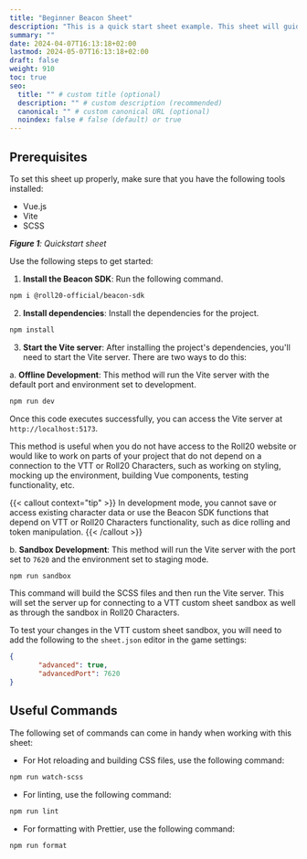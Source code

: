 ```yaml
---
title: "Beginner Beacon Sheet"
description: "This is a quick start sheet example. This sheet will guide you through getting started with the Beacon Sheet."
summary: ""
date: 2024-04-07T16:13:18+02:00
lastmod: 2024-05-07T16:13:18+02:00
draft: false
weight: 910
toc: true
seo:
  title: "" # custom title (optional)
  description: "" # custom description (recommended)
  canonical: "" # custom canonical URL (optional)
  noindex: false # false (default) or true
---
```


## Prerequisites

To set this sheet up properly, make sure that you have the following tools installed:

- Vue.js
- Vite
- SCSS


_**Figure 1**: Quickstart sheet_

Use the following steps to get started:

1. **Install the Beacon SDK**: Run the following command.

```bash
npm i @roll20-official/beacon-sdk
```

2. **Install dependencies**: Install the dependencies for the project.

```bash
npm install
```

3. **Start the Vite server**: After installing the project's dependencies, you'll need to start the Vite server. There are two ways to do this:

a. **Offline Development**: This method will run the Vite server with the default port and environment set to development.

```bash
npm run dev
```

Once this code executes successfully, you can access the Vite server at `http://localhost:5173`.

This method is useful when you do not have access to the Roll20 website or would like to work on parts of your project that do not depend on a connection to the VTT or Roll20 Characters, such as working on styling, mocking up the environment, building Vue components, testing functionality, etc. 


{{< callout context="tip" >}}
In development mode, you cannot save or access existing character data or use the Beacon SDK functions that depend on VTT or Roll20 Characters functionality, such as dice rolling and token manipulation.
{{< /callout >}}

b. **Sandbox Development**: This method will run the Vite server with the port set to `7620` and the environment set to staging mode.

```bash
npm run sandbox
```

This command will build the SCSS files and then run the Vite server. This will set the server up for connecting to a VTT custom sheet sandbox as well as through the sandbox in Roll20 Characters.

To test your changes in the VTT custom sheet sandbox, you will need to add the following to the `sheet.json` editor in the game settings:

```json
{
       "advanced": true,
       "advancedPort": 7620
}
```

## Useful Commands

The following set of commands can come in handy when working with this sheet:

- For Hot reloading and building CSS files, use the following command:

```bash
npm run watch-scss
```

- For linting, use the following command:

```bash
npm run lint
```

- For formatting with Prettier, use the following command:

```bash
npm run format
```